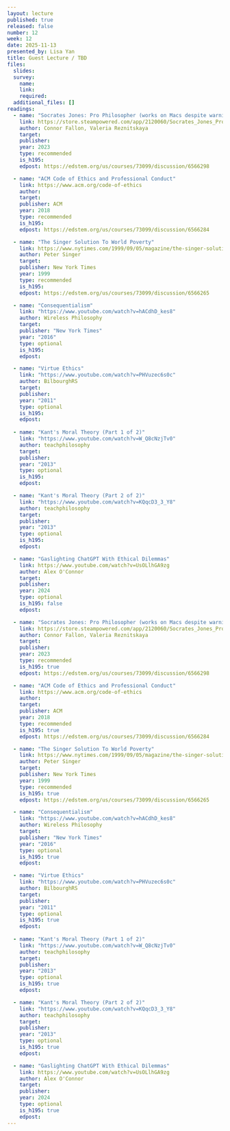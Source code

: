 ```yaml
---
layout: lecture
published: true
released: false
number: 12
week: 12
date: 2025-11-13
presented_by: Lisa Yan
title: Guest Lecture / TBD
files:
  slides: 
  survey:
    name: 
    link: 
    required: 
  additional_files: []
readings:
  - name: "Socrates Jones: Pro Philosopher (works on Macs despite warnings!)" 
    link: https://store.steampowered.com/app/2120060/Socrates_Jones_Pro_Philosopher/
    author: Connor Fallon, Valeria Reznitskaya
    target: 
    publisher:
    year: 2023   
    type: recommended
    is_h195: 
    edpost: https://edstem.org/us/courses/73099/discussion/6566298

  - name: "ACM Code of Ethics and Professional Conduct"
    link: https://www.acm.org/code-of-ethics
    author: 
    target:
    publisher: ACM 
    year: 2018   
    type: recommended
    is_h195:
    edpost: https://edstem.org/us/courses/73099/discussion/6566284

  - name: "The Singer Solution To World Poverty" 
    link: https://www.nytimes.com/1999/09/05/magazine/the-singer-solution-to-world-poverty.html
    author: Peter Singer
    target: 
    publisher: New York Times
    year: 1999   
    type: recommended
    is_h195: 
    edpost: https://edstem.org/us/courses/73099/discussion/6566265

  - name: "Consequentialism"
    link: "https://www.youtube.com/watch?v=hACdhD_kes8"
    author: Wireless Philosophy
    target:
    publisher: "New York Times"
    year: "2016"
    type: optional
    is_h195:
    edpost: 

  - name: "Virtue Ethics"    
    link: "https://www.youtube.com/watch?v=PHVuzec6s0c"
    author: BilbourghRS
    target:
    publisher:
    year: "2011"
    type: optional
    is_h195: 
    edpost: 
    
  - name: "Kant's Moral Theory (Part 1 of 2)"
    link: "https://www.youtube.com/watch?v=W_Q8cNzjTv0"
    author: teachphilosophy
    target:
    publisher: 
    year: "2013"
    type: optional
    is_h195: 
    edpost: 

  - name: "Kant's Moral Theory (Part 2 of 2)"
    link: "https://www.youtube.com/watch?v=KQqcD3_3_Y8"
    author: teachphilosophy
    target:
    publisher: 
    year: "2013"
    type: optional
    is_h195: 
    edpost:     

  - name: "Gaslighting ChatGPT With Ethical Dilemmas"
    link: https://www.youtube.com/watch?v=UsOLlhGA9zg
    author: Alex O'Connor
    target:
    publisher:
    year: 2024
    type: optional
    is_h195: false
    edpost: 

  - name: "Socrates Jones: Pro Philosopher (works on Macs despite warnings!)" 
    link: https://store.steampowered.com/app/2120060/Socrates_Jones_Pro_Philosopher/
    author: Connor Fallon, Valeria Reznitskaya
    target: 
    publisher:
    year: 2023   
    type: recommended
    is_h195: true
    edpost: https://edstem.org/us/courses/73099/discussion/6566298

  - name: "ACM Code of Ethics and Professional Conduct"
    link: https://www.acm.org/code-of-ethics
    author: 
    target:
    publisher: ACM 
    year: 2018   
    type: recommended
    is_h195: true
    edpost: https://edstem.org/us/courses/73099/discussion/6566284

  - name: "The Singer Solution To World Poverty" 
    link: https://www.nytimes.com/1999/09/05/magazine/the-singer-solution-to-world-poverty.html
    author: Peter Singer
    target: 
    publisher: New York Times
    year: 1999   
    type: recommended
    is_h195: true
    edpost: https://edstem.org/us/courses/73099/discussion/6566265

  - name: "Consequentialism"
    link: "https://www.youtube.com/watch?v=hACdhD_kes8"
    author: Wireless Philosophy
    target:
    publisher: "New York Times"
    year: "2016"
    type: optional
    is_h195: true
    edpost: 

  - name: "Virtue Ethics"    
    link: "https://www.youtube.com/watch?v=PHVuzec6s0c"
    author: BilbourghRS
    target:
    publisher:
    year: "2011"
    type: optional
    is_h195: true
    edpost: 
    
  - name: "Kant's Moral Theory (Part 1 of 2)"
    link: "https://www.youtube.com/watch?v=W_Q8cNzjTv0"
    author: teachphilosophy
    target:
    publisher: 
    year: "2013"
    type: optional
    is_h195: true
    edpost: 

  - name: "Kant's Moral Theory (Part 2 of 2)"
    link: "https://www.youtube.com/watch?v=KQqcD3_3_Y8"
    author: teachphilosophy
    target:
    publisher: 
    year: "2013"
    type: optional
    is_h195: true
    edpost:   

  - name: "Gaslighting ChatGPT With Ethical Dilemmas"
    link: https://www.youtube.com/watch?v=UsOLlhGA9zg
    author: Alex O'Connor
    target:
    publisher:
    year: 2024
    type: optional
    is_h195: true
    edpost: 
---
```

